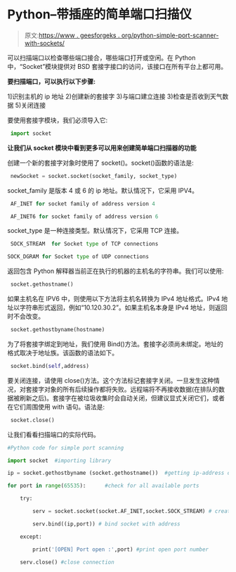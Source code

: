 # Python–带插座的简单端口扫描仪

> 原文:[https://www . geesforgeks . org/python-simple-port-scanner-with-sockets/](https://www.geeksforgeeks.org/python-simple-port-scanner-with-sockets/)

可以扫描端口以检查哪些端口接合，哪些端口打开或空闲。在 Python 中，“Socket”模块提供对 BSD 套接字接口的访问，该接口在所有平台上都可用。

**要扫描端口，可以执行以下步骤:**

1]识别主机的 ip 地址
2)创建新的套接字
3)与端口建立连接
3)检查是否收到天气数据
5)关闭连接

要使用套接字模块，我们必须导入它:

```py
 import socket 

```

****让我们从 socket 模块中看到更多可以用来创建简单端口扫描器的功能****

创建一个新的套接字对象时使用了 socket()。socket()函数的语法是:

```py
 newSocket = socket.socket(socket_family, socket_type) 

```

socket_family 是版本 4 或 6 的 ip 地址。默认情况下，它采用 IPV4。

```py
 AF_INET for socket family of address version 4

 AF_INET6 for socket family of address version 6 

```

socket_type 是一种连接类型。默认情况下，它采用 TCP 连接。

```py
 SOCK_STREAM  for Socket type of TCP connections 

SOCK_DGRAM for Socket type of UDP connections 

```

返回包含 Python 解释器当前正在执行的机器的主机名的字符串。我们可以使用:

```py
 socket.gethostname() 

```

如果主机名在 IPV6 中，则使用以下方法将主机名转换为 IPv4 地址格式。IPv4 地址以字符串形式返回，例如“10.120.30.2”。如果主机名本身是 IPv4 地址，则返回时不会改变。

```py
 socket.gethostbyname(hostname) 

```

为了将套接字绑定到地址，我们使用 Bind()方法。套接字必须尚未绑定。地址的格式取决于地址族。该函数的语法如下。

```py
 socket.bind(self,address) 

```

要关闭连接，请使用 close()方法。这个方法标记套接字关闭。一旦发生这种情况，对套接字对象的所有后续操作都将失败。远程端将不再接收数据(在排队的数据被刷新之后)。套接字在被垃圾收集时会自动关闭，但建议显式关闭它们，或者在它们周围使用 with 语句。语法是:

```py
 socket.close() 

```

让我们看看扫描端口的实际代码。

```py
#Python code for simple port scanning

import socket  #importing library 

ip = socket.gethostbyname (socket.gethostname())  #getting ip-address of host

for port in range(65535):      #check for all available ports

    try:

        serv = socket.socket(socket.AF_INET,socket.SOCK_STREAM) # create a new socket

        serv.bind((ip,port)) # bind socket with address

    except:

        print('[OPEN] Port open :',port) #print open port number

    serv.close() #close connection
```